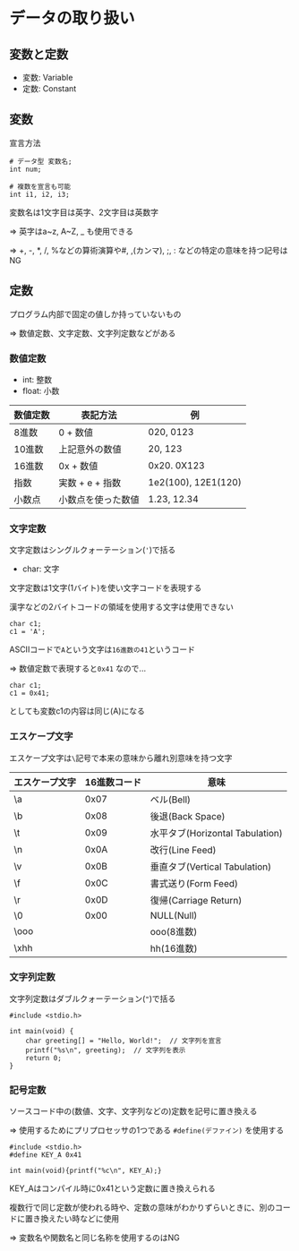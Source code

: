 # データの取り扱い

## 変数と定数
- 変数: Variable
- 定数: Constant

## 変数
宣言方法
```
# データ型 変数名;
int num;

# 複数を宣言も可能
int i1, i2, i3;
```

変数名は1文字目は英字、2文字目は英数字

=> 英字はa~z, A~Z, _ も使用できる

=> +, -, *, /, %などの算術演算や#, ,(カンマ), ;, : などの特定の意味を持つ記号はNG

## 定数
プログラム内部で固定の値しか持っていないもの

=> 数値定数、文字定数、文字列定数などがある

### 数値定数
- int: 整数
- float: 小数

|数値定数 |表記方法           |例                  |
|---------|-------------------|--------------------|
|8進数    |0 + 数値           |020, 0123           |
|10進数   |上記意外の数値     |20, 123             |
|16進数   |0x + 数値          |0x20. 0X123         |
|指数     |実数 + e + 指数    |1e2(100), 12E1(120) |
|小数点   |小数点を使った数値 |1.23, 12.34         |

### 文字定数
文字定数はシングルクォーテーション(`'`)で括る
- char: 文字

文字定数は1文字(1バイト)を使い文字コードを表現する

漢字などの2バイトコードの領域を使用する文字は使用できない

```
char c1;
c1 = 'A';
```

ASCIIコードで`A`という文字は`16進数の41`というコード

=> 数値定数で表現すると`0x41` なので...

```
char c1;
c1 = 0x41;
```
としても変数c1の内容は同じ(A)になる

### エスケープ文字
エスケープ文字は`\`記号で本来の意味から離れ別意味を持つ文字

|エスケープ文字 |16進数コード |意味                            |
|---------------|-------------|--------------------------------|
|\a             |0x07         |ベル(Bell)                      |
|\b             |0x08         |後退(Back Space)                |
|\t             |0x09         |水平タブ(Horizontal Tabulation) |
|\n             |0x0A         |改行(Line Feed)                 |
|\v             |0x0B         |垂直タブ(Vertical Tabulation)   |
|\f             |0x0C         |書式送り(Form Feed)             |
|\r             |0x0D         |復帰(Carriage Return)           |
|\0             |0x00         |NULL(Null)                      |
|\ooo           |             |ooo(8進数)                      |
|\xhh           |             |hh(16進数)                      |

### 文字列定数
文字列定数はダブルクォーテーション(`"`)で括る
```
#include <stdio.h>

int main(void) {
    char greeting[] = "Hello, World!";  // 文字列を宣言
    printf("%s\n", greeting);  // 文字列を表示
    return 0;
}
```

### 記号定数
ソースコード中の(数値、文字、文字列などの)定数を記号に置き換える

=> 使用するためにプリプロセッサの1つである `#define(デファイン)` を使用する

```
#include <stdio.h>
#define KEY_A 0x41

int main(void){printf("%c\n", KEY_A);}
```
KEY_Aはコンパイル時に0x41という定数に置き換えられる

複数行で同じ定数が使われる時や、定数の意味がわかりずらいときに、別のコードに置き換えたい時などに使用

=> 変数名や関数名と同じ名称を使用するのはNG

